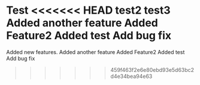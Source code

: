 Test
<<<<<<< HEAD
test2
test3
Added another feature
Added Feature2
Added test
Add bug fix
=======
Added new features.
Added another feature
Added Feature2
Added test
Add bug fix
>>>>>>> 459f463f2e6e80ebd93e5d63bc2d4e34bea94e63
